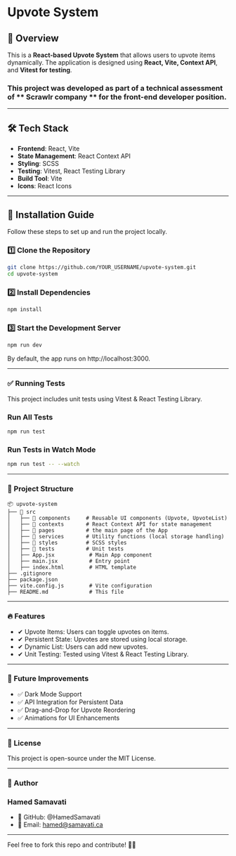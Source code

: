 
# Upvote System

## 📌 Overview
This is a **React-based Upvote System** that allows users to upvote items dynamically. The application is designed using **React, Vite, Context API**, and **Vitest for testing**.

### This project was developed as part of a **technical assessment** of ** Scrawlr company ** for the front-end developer position.

---

## 🛠 Tech Stack
- **Frontend**: React, Vite
- **State Management**: React Context API
- **Styling**: SCSS
- **Testing**: Vitest, React Testing Library
- **Build Tool**: Vite
- **Icons**: React Icons

---

## 🚀 Installation Guide
Follow these steps to set up and run the project locally.

### **1️⃣ Clone the Repository**
```sh
git clone https://github.com/YOUR_USERNAME/upvote-system.git
cd upvote-system
```

### **2️⃣ Install Dependencies**
```sh
npm install
```
### **3️⃣ Start the Development Server**
```sh
npm run dev
```
By default, the app runs on http://localhost:3000.

---

### **✅ Running Tests**
This project includes unit tests using Vitest & React Testing Library.

### Run All Tests
```sh
npm run test
```
### Run Tests in Watch Mode
```sh
npm run test -- --watch
```

---

### **📂 Project Structure**
```
📦 upvote-system
├── 📂 src
│   ├── 📂 components     # Reusable UI components (Upvote, UpvoteList)
│   ├── 📂 contexts       # React Context API for state management
│   ├── 📂 pages          # the main page of the App
│   ├── 📂 services       # Utility functions (local storage handling)
│   ├── 📂 styles         # SCSS styles
│   ├── 📂 tests          # Unit tests
│   ├── App.jsx           # Main App component
│   ├── main.jsx          # Entry point
│   ├── index.html        # HTML template
├── .gitignore
├── package.json
├── vite.config.js        # Vite configuration
├── README.md             # This file
```

---

### 🔥 Features
- ✔ Upvote Items: Users can toggle upvotes on items.
- ✔ Persistent State: Upvotes are stored using local storage.
- ✔ Dynamic List: Users can add new upvotes.
- ✔ Unit Testing: Tested using Vitest & React Testing Library.

---

### 🔄 Future Improvements
- ✅ Dark Mode Support
- ✅ API Integration for Persistent Data
- ✅ Drag-and-Drop for Upvote Reordering
- ✅ Animations for UI Enhancements

---

### 📜 License
This project is open-source under the MIT License.

---

### 📌 Author
### Hamed Samavati
- 💼 GitHub: @HamedSamavati
- 📧 Email: hamed@samavati.ca

---

Feel free to fork this repo and contribute! 🚀✨





